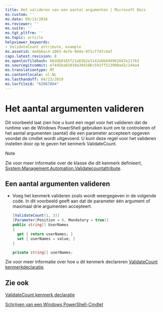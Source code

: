 ```yaml
---
title: Het valideren van een aantal argumenten | Microsoft Docs
ms.custom: ''
ms.date: 09/13/2016
ms.reviewer: ''
ms.suite: ''
ms.tgt_pltfrm: ''
ms.topic: article
helpviewer_keywords:
- ValidateCount attribute, example
ms.assetid: 4e6b6ac4-1003-4e7e-9d4a-9f1cf74fc4af
caps.latest.revision: 8
ms.openlocfilehash: b6ddb8185f21a65b2e3142ebb640962047e11763
ms.sourcegitcommit: e7445ba8203da304286c591ff513900ad1c244a4
ms.translationtype: MT
ms.contentlocale: nl-NL
ms.lasthandoff: 04/23/2019
ms.locfileid: "62067804"
---
```

# <a name="how-to-validate-an-argument-count"></a>Het aantal argumenten valideren

Dit voorbeeld laat zien hoe u kunt een regel voor het valideren dat de runtime van de Windows PowerShell gebruiken kunt om te controleren of het aantal argumenten (aantal) die een parameter accepteert opgeven voordat de cmdlet wordt uitgevoerd. U kunt deze regel voor het valideren instellen door op te geven het kenmerk ValidateCount.

> [!NOTE]
> Zie voor meer informatie over de klasse die dit kenmerk definieert, [System.Management.Automation.Validatecountattribute](/dotnet/api/System.Management.Automation.ValidateCountAttribute).

## <a name="to-validate-an-argument-count"></a>Een aantal argumenten valideren

- Voeg het kenmerk valideren zoals wordt weergegeven in de volgende code. In dit voorbeeld geeft aan dat de parameter één argument of maximaal drie argumenten accepteert.

    ```csharp
    [ValidateCount(1, 3)]
    [Parameter(Position = 0, Mandatory = true)]
    public string[] UserNames
    {
      get { return userNames; }
      set { userNames = value; }
    }

    private string[] userNames;
    ```

Zie voor meer informatie over hoe u dit kenmerk declareren [ValidateCount kenmerkdeclaratie](./validatecount-attribute-declaration.md).

## <a name="see-also"></a>Zie ook

[ValidateCount kenmerk declaratie](./validatecount-attribute-declaration.md)

[Schrijven van een Windows PowerShell-Cmdlet](./writing-a-windows-powershell-cmdlet.md)
